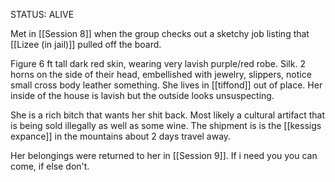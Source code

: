 STATUS: ALIVE

Met in [[Session 8]] when the group checks out a sketchy job listing that [[Lizee (in jail)]] pulled off the board. 

Figure 6 ft tall dark red skin, wearing very lavish purple/red robe. Silk. 2 horns on the side of their head, embellished with jewelry, slippers, notice small cross body leather something. She lives in [[tiffond]] out of place. Her inside of the house is lavish but the outside looks unsuspecting.

She is a rich bitch that wants her shit back. Most likely a cultural artifact that is being sold illegally as well as some wine. The shipment is is the [[kessigs expance]] in the mountains about 2 days travel away. 

Her belongings were returned to her in [[Session 9]].  If i need you you can come, if else don't.